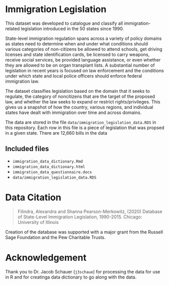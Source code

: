 # Immigration Legislation

This dataset was developed to catalogue and classify all immigration-related legislation introduced in the 50 states since 1990. 

State-level immigration regulation spans across a variety of policy domains as states need to determine when and under what conditions should various categories of non-citizens be allowed to attend schools, get driving licenses and state identification cards, be licensed to carry weapons, receive social services, be provided language assistance, or even whether they are allowed to be on organ transplant lists. A substantial number of legislation in recent years is focused on law enforcement and the conditions under which state and local police officers should enforce federal immigration law.

The dataset classifies legislation based on the domain that it seeks to regulate, the category of noncitizens that are the target of the proposed law, and whether the law seeks to expand or restrict rights/privileges. This gives us a snapshot of how the country, various regions, and individual states have dealt with immigration over time and across domains.

The data are stored in the file `data/immigration_legislation_data.RDS` in this repository. Each row in this file is a piece of legislation that was propsed in a given state. There are 12,660 bills in the data

## Included files

- `immigration_data_dictionary.Rmd`
- `immigration_data_dictionary.html`
- `immigration_data_questionnaire.docx`
- `data/immigration_legislation_data.RDS`

# Data Citation 

> Filindra, Alexandra and Shanna Pearson-Merkowitz, (2020) Database of State-Level Immigration Legislation, 1990-2015. Chicago: University of Illinois

Creation of the database was supported with a major grant from the Russell Sage Foundation and the Pew Charitable Trusts.

# Acknowledgement

Thank you to Dr. Jacob Schauer (`j3schaue`) for processing the data for use in R and for creatinga data dictionary to go along with the data.
